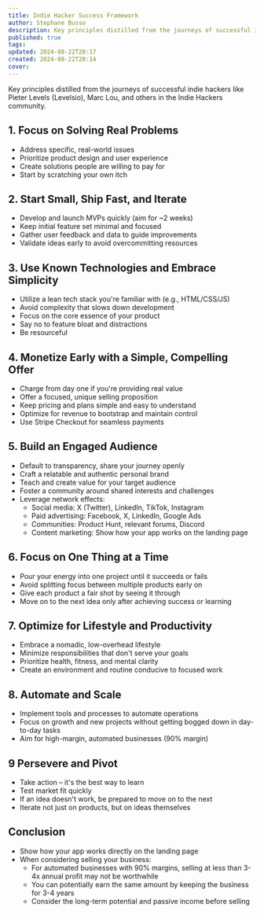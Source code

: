 ```yaml
---
title: Indie Hacker Success Framework
author: Stephane Busso
description: Key principles distilled from the journeys of successful indie hackers like Pieter Levels (Levelsio), Marc Lou, and others in the Indie Hackers community.
published: true
tags: 
updated: 2024-08-22T20:17
created: 2024-08-22T20:14
cover: 
---
```

Key principles distilled from the journeys of successful indie hackers like Pieter Levels (Levelsio), Marc Lou, and others in the Indie Hackers community.

## 1. Focus on Solving Real Problems

- Address specific, real-world issues
- Prioritize product design and user experience
- Create solutions people are willing to pay for
- Start by scratching your own itch

## 2. Start Small, Ship Fast, and Iterate

- Develop and launch MVPs quickly (aim for ~2 weeks)
- Keep initial feature set minimal and focused
- Gather user feedback and data to guide improvements
- Validate ideas early to avoid overcommitting resources

## 3. Use Known Technologies and Embrace Simplicity

- Utilize a lean tech stack you're familiar with (e.g., HTML/CSS/JS)
- Avoid complexity that slows down development
- Focus on the core essence of your product
- Say no to feature bloat and distractions
- Be resourceful

## 4. Monetize Early with a Simple, Compelling Offer

- Charge from day one if you're providing real value
- Offer a focused, unique selling proposition
- Keep pricing and plans simple and easy to understand
- Optimize for revenue to bootstrap and maintain control
- Use Stripe Checkout for seamless payments

## 5. Build an Engaged Audience

- Default to transparency, share your journey openly
- Craft a relatable and authentic personal brand
- Teach and create value for your target audience
- Foster a community around shared interests and challenges
- Leverage network effects:
	- Social media: X (Twitter), LinkedIn, TikTok, Instagram
	- Paid advertising: Facebook, X, LinkedIn, Google Ads
	- Communities: Product Hunt, relevant forums, Discord
	- Content marketing: Show how your app works on the landing page

## 6. Focus on One Thing at a Time

- Pour your energy into one project until it succeeds or fails
- Avoid splitting focus between multiple products early on
- Give each product a fair shot by seeing it through
- Move on to the next idea only after achieving success or learning

## 7. Optimize for Lifestyle and Productivity

- Embrace a nomadic, low-overhead lifestyle
- Minimize responsibilities that don't serve your goals
- Prioritize health, fitness, and mental clarity
- Create an environment and routine conducive to focused work

## 8. Automate and Scale

- Implement tools and processes to automate operations
- Focus on growth and new projects without getting bogged down in day-to-day tasks
- Aim for high-margin, automated businesses (90% margin)

## 9 Persevere and Pivot

- Take action – it's the best way to learn
- Test market fit quickly
- If an idea doesn't work, be prepared to move on to the next
- Iterate not just on products, but on ideas themselves

## Conclusion

- Show how your app works directly on the landing page
- When considering selling your business:
    - For automated businesses with 90% margins, selling at less than 3-4x annual profit may not be worthwhile
    - You can potentially earn the same amount by keeping the business for 3-4 years
    - Consider the long-term potential and passive income before selling